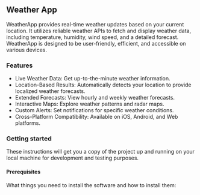 ## Weather App
WeatherApp provides real-time weather updates based on your current location. It utilizes reliable weather APIs to fetch and display weather data, including temperature, humidity, wind speed, and a detailed forecast. WeatherApp is designed to be user-friendly, efficient, and accessible on various devices.

### Features
 * Live Weather Data: Get up-to-the-minute weather information.
 * Location-Based Results: Automatically detects your location to provide localized weather forecasts.
 * Extended Forecasts: View hourly and weekly weather forecasts.
 * Interactive Maps: Explore weather patterns and radar maps.
 * Custom Alerts: Set notifications for specific weather conditions.
 * Cross-Platform Compatibility: Available on iOS, Android, and Web platforms.

### Getting started
These instructions will get you a copy of the project up and running on your local machine for development and testing purposes.

#### Prerequisites
What things you need to install the software and how to install them:
